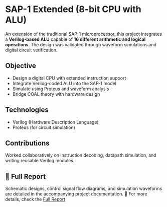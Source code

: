 # SAP-1 Extended (8-bit CPU with ALU)

An extension of the traditional SAP-1 microprocessor, this project integrates a **Verilog-based ALU** capable of **16 different arithmetic and logical operations**. The design was validated through waveform simulations and digital circuit verification.

## Objective

* Design a digital CPU with extended instruction support  
* Integrate Verilog-coded ALU into the SAP-1 model  
* Simulate using Proteus and waveform analysis  
* Bridge COAL theory with hardware design

## Technologies

* Verilog (Hardware Description Language)  
* Proteus (for circuit simulation)

## Contributions

Worked collaboratively on instruction decoding, datapath simulation, and writing reusable Verilog modules.

## 📄 Full Report

Schematic designs, control signal flow diagrams, and simulation waveforms are detailed in the accompanying project documentation.
📄 For more details, check the [Full Report](./report.pdf)
